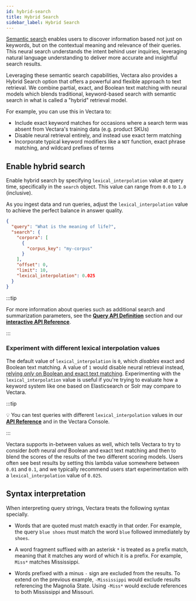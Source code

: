 ```yaml
---
id: hybrid-search
title: Hybrid Search
sidebar_label: Hybrid Search
---
```


[Semantic search](/docs/learn/semantic-search/semantic-search-overview) enables users to discover information
based not just on keywords, but on the contextual meaning and relevance of their
queries. This neural search understands the intent behind user inquiries,
leveraging natural language understanding to deliver more accurate and
insightful search results.

Leveraging these semantic search capabilities, Vectara also provides a Hybrid
Search option that offers a powerful and flexible approach to text retrieval.
We combine partial, exact, and Boolean text matching with neural models which
blends traditional, keyword-based search with semantic search in what is
called a "hybrid" retrieval model.

For example, you can use this in Vectara to:

- Include exact keyword matches for occasions where a search
  term was absent from Vectara's training data (e.g. product SKUs)
- Disable neural retrieval entirely, and instead use exact term matching
- Incorporate typical keyword modifiers like a `NOT` function, exact phrase
  matching, and wildcard prefixes of terms

## Enable hybrid search

Enable hybrid search by specifying `lexical_interpolation` value at query time,
specifically in the `search` object. This value can range from `0.0` to `1.0`
(inclusive).

As you ingest data and run queries, adjust the `lexical_interpolation` value to
achieve the perfect balance in answer quality.

```json
{
  "query": "What is the meaning of life?",
  "search": {
    "corpora": [
      {
        "corpus_key": "my-corpus"
      }
    ],
    "offset": 0,
    "limit": 10,
    "lexical_interpolation": 0.025
  }
}
```

:::tip

For more information about queries such as additional search and summarization 
parameters, see the [**Query API Definition**](/docs/api-reference/search-apis/search) 
section and our [**interactive API Reference**](/docs/rest-api/query). 

:::

### Experiment with different lexical interpolation values

The default value of `lexical_interpolation` is `0`, which _disables_ exact and
Boolean text matching. A value of `1` would disable neural retrieval instead,
[relying _only_ on Boolean and exact text matching](/docs/learn/enable-keyword-text-matching). Experimenting with
the `lexical_interpolation` value is useful if you're trying to evaluate how a keyword
system like one based on Elasticsearch or Solr may compare to Vectara.

:::tip

:bulb:
You can test queries with different `lexical_interpolation` values in
our [**API Reference**](/docs/rest-api/query) and in the Vectara Console.

:::

Vectara supports in-between values as well, which tells Vectara to try to
consider _both_ neural _and_ Boolean and exact text matching and then to blend
the scores of the results of the two different scoring models. Users often see
best results by setting this lambda value somewhere between `0.01` and `0.1`, and
we typically recommend users start experimentation with a `lexical_interpolation`
value of `0.025`.

## Syntax interpretation

When interpreting query strings, Vectara treats the following syntax specially.

- Words that are quoted must match exactly in that order. For example, the
  query `blue shoes` must match the word `blue` followed immediately by `shoes`.

- A word fragment suffixed with an asterisk `*` is treated as a prefix match,
  meaning that it matches any word of which it is a prefix. For example,
  `Miss*` matches Mississippi.

- Words prefixed with a minus `-` sign are excluded from the results. To extend
  on the previous example, `-Mississippi` would exclude results referencing the
  Magnolia State. Using `-Miss*` would exclude references to both
  Mississippi and Missouri.
